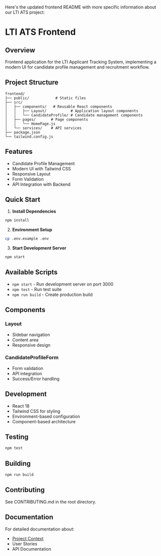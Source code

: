 Here's the updated frontend README with more specific information about our LTI ATS project:

# LTI ATS Frontend

## Overview

Frontend application for the LTI Applicant Tracking System, implementing a modern UI for candidate profile management and recruitment workflow.

## Project Structure

```
frontend/
├── public/            # Static files
├── src/
│   ├── components/   # Reusable React components
│   │   ├── Layout/           # Application layout components
│   │   └── CandidateProfile/ # Candidate management components
│   ├── pages/       # Page components
│   │   └── HomePage.js
│   └── services/    # API services
├── package.json
└── tailwind.config.js
```

## Features

- Candidate Profile Management
- Modern UI with Tailwind CSS
- Responsive Layout
- Form Validation
- API Integration with Backend

## Quick Start

1. **Install Dependencies**
```bash
npm install
```

2. **Environment Setup**
```bash
cp .env.example .env
```

3. **Start Development Server**
```bash
npm start
```

## Available Scripts

- `npm start` - Run development server on port 3000
- `npm test` - Run test suite
- `npm run build` - Create production build

## Components

### Layout
- Sidebar navigation
- Content area
- Responsive design

### CandidateProfileForm
- Form validation
- API integration
- Success/Error handling

## Development

- React 18
- Tailwind CSS for styling
- Environment-based configuration
- Component-based architecture

## Testing
```bash
npm test
```

## Building
```bash
npm run build
```

## Contributing

See CONTRIBUTING.md in the root directory.

## Documentation

For detailed documentation about:
- [Project Context](../docs/ProjectContext-RJD.md)
- User Stories
- API Documentation